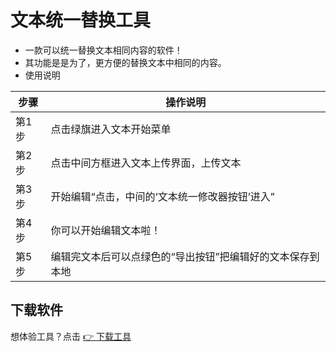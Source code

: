 # 文本统一替换工具

- 一款可以统一替换文本相同内容的软件！
- 其功能是是为了，更方便的替换文本中相同的内容。
- 使用说明

| 步骤 | 操作说明                                                                 |
| ---- | ------------------------------------------------------------------------ |
| 第1步 | 点击绿旗进入文本开始菜单                                                 |
| 第2步 | 点击中间方框进入文本上传界面，上传文本                                   |
| 第3步 | 开始编辑“点击，中间的‘文本统一修改器按钮’进入”                           |
| 第4步 | 你可以开始编辑文本啦！                                                   |
| 第5步 | 编辑完文本后可以点绿色的“导出按钮”把编辑好的文本保存到本地               |
## 下载软件  
想体验工具？点击 [👉 下载工具](https://raw.githubusercontent.com/han123ha/my_han.123_1/refs/heads/main/文本统一替换工具.html?download=1)
